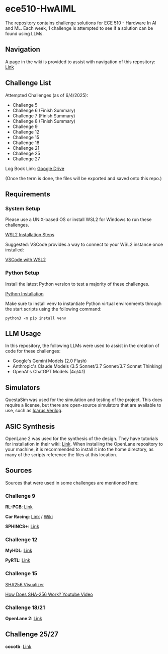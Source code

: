 
# ece510-HwAIML

The repository contains challenge solutions for ECE 510 - Hardware In AI and ML. Each week, 1 challenge is attempted to see if a solution can be found using LLMs.

## Navigation

A page in the wiki is provided to assist with navigation of this repository: [Link](https://github.com/tnl3pdx/ece510-HwAIML/wiki)

## Challenge List

Attempted Challenges (as of 6/4/2025):
- Challenge 5
- Challenge 6  (Finish Summary)
- Challenge 7  (Finish Summary)
- Challenge 8  (Finish Summary)
- Challenge 9  
- Challenge 12 
- Challenge 15 
- Challenge 18 
- Challenge 21 
- Challenge 25
- Challenge 27

Log Book Link: [Google Drive](https://drive.google.com/drive/folders/14qTbDQHp6gnZEJzkRY6MXAn2CLWChqG-?usp=sharing)

(Once the term is done, the files will be exported and saved onto this repo.)

## Requirements

### System Setup

Please use a UNIX-based OS or install WSL2 for Windows to run these challenges.

[WSL2 Installation Steps](https://learn.microsoft.com/en-us/windows/wsl/install)

Suggested: VSCode provides a way to connect to your WSL2 instance once installed: 

[VSCode with WSL2](https://code.visualstudio.com/docs/remote/wsl)

### Python Setup
Install the latest Python version to test a majority of these challenges. 

[Python Installation](https://www.python.org/downloads/)

Make sure to install venv to instantiate Python virtual environments through the start scripts using the following command:

    python3 -m pip install venv

## LLM Usage

In this repository, the following LLMs were used to assist in the creation of code for these challenges:

- Google's Gemini Models (2.0 Flash)
- Anthropic's Claude Models (3.5 Sonnet/3.7 Sonnet/3.7 Sonnet Thinking)
- OpenAI's ChatGPT Models (4o/4.1)

## Simulators

QuestaSim was used for the simulation and testing of the project. This does require a license, but there are open-source simulators that are available to use, such as [Icarus Verilog](https://steveicarus.github.io/iverilog/).

## ASIC Synthesis

OpenLane 2 was used for the synthesis of the design. They have tutorials for installation in their wiki: [Link](https://openlane2.readthedocs.io/en/latest/index.html). When installing the OpenLane repository to your machine, it is recommended to install it into the home directory, as many of the scripts reference the files at this location.

## Sources

Sources that were used in some challenges are mentioned here:

### Challenge 9

**RL-PCB**: [Link](https://github.com/LukeVassallo/RL_PCB)

**Car Racing**: [Link](https://github.com/Farama-Foundation/Gymnasium) / [Wiki](https://gymnasium.farama.org/environments/box2d/car_racing/)

**SPHINCS+**: [Link](https://github.com/tottifi/sphincs-python)

### Challenge 12

**MyHDL**: [Link](https://github.com/myhdl/myhdl)

**PyRTL**: [Link](https://github.com/UCSBarchlab/PyRTL)

### Challenge 15

[SHA256 Visualizer](https://sha256algorithm.com/)

[How Does SHA-256 Work? Youtube Video](https://www.youtube.com/watch?v=f9EbD6iY9zI)

### Challenge 18/21

**OpenLane 2**: [Link](https://github.com/efabless/openlane2)

## Challenge 25/27

**cocotb**: [Link](https://github.com/cocotb/cocotb)















